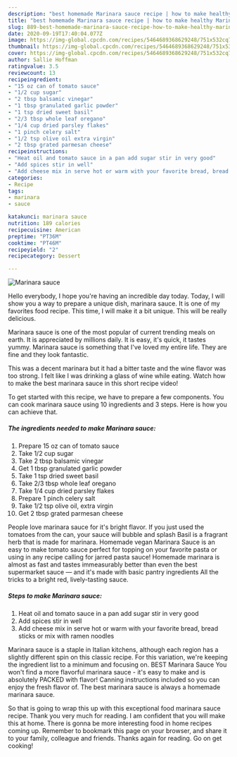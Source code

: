 ```yaml
---
description: "best homemade Marinara sauce recipe | how to make healthy Marinara sauce"
title: "best homemade Marinara sauce recipe | how to make healthy Marinara sauce"
slug: 889-best-homemade-marinara-sauce-recipe-how-to-make-healthy-marinara-sauce
date: 2020-09-19T17:40:04.077Z
image: https://img-global.cpcdn.com/recipes/5464689368629248/751x532cq70/marinara-sauce-recipe-main-photo.jpg
thumbnail: https://img-global.cpcdn.com/recipes/5464689368629248/751x532cq70/marinara-sauce-recipe-main-photo.jpg
cover: https://img-global.cpcdn.com/recipes/5464689368629248/751x532cq70/marinara-sauce-recipe-main-photo.jpg
author: Sallie Hoffman
ratingvalue: 3.5
reviewcount: 13
recipeingredient:
- "15 oz can of tomato sauce"
- "1/2 cup sugar"
- "2 tbsp balsamic vinegar"
- "1 tbsp granulated garlic powder"
- "1 tsp dried sweet basil"
- "2/3 tbsp whole leaf oregano"
- "1/4 cup dried parsley flakes"
- "1 pinch celery salt"
- "1/2 tsp olive oil extra virgin"
- "2 tbsp grated parmesan cheese"
recipeinstructions:
- "Heat oil and tomato sauce in a pan add sugar stir in very good"
- "Add spices stir in well"
- "Add cheese mix in serve hot or warm with your favorite bread, bread sticks or mix with ramen noodles"
categories:
- Recipe
tags:
- marinara
- sauce

katakunci: marinara sauce 
nutrition: 189 calories
recipecuisine: American
preptime: "PT36M"
cooktime: "PT46M"
recipeyield: "2"
recipecategory: Dessert

---
```



![Marinara sauce](https://img-global.cpcdn.com/recipes/5464689368629248/751x532cq70/marinara-sauce-recipe-main-photo.jpg)

Hello everybody, I hope you're having an incredible day today. Today, I will show you a way to prepare a unique dish, marinara sauce. It is one of my favorites food recipe. This time, I will make it a bit unique. This will be really delicious.

Marinara sauce is one of the most popular of current trending meals on earth. It is appreciated by millions daily. It is easy, it's quick, it tastes yummy. Marinara sauce is something that I've loved my entire life. They are fine and they look fantastic.

This was a decent marinara but it had a bitter taste and the wine flavor was too strong. I felt like I was drinking a glass of wine while eating. Watch how to make the best marinara sauce in this short recipe video!


To get started with this recipe, we have to prepare a few components. You can cook marinara sauce using 10 ingredients and 3 steps. Here is how you can achieve that.

<!--inarticleads1-->

##### The ingredients needed to make Marinara sauce:

1. Prepare 15 oz can of tomato sauce
1. Take 1/2 cup sugar
1. Take 2 tbsp balsamic vinegar
1. Get 1 tbsp granulated garlic powder
1. Take 1 tsp dried sweet basil
1. Take 2/3 tbsp whole leaf oregano
1. Take 1/4 cup dried parsley flakes
1. Prepare 1 pinch celery salt
1. Take 1/2 tsp olive oil, extra virgin
1. Get 2 tbsp grated parmesan cheese


People love marinara sauce for it&#39;s bright flavor. If you just used the tomatoes from the can, your sauce will bubble and splash Basil is a fragrant herb that is made for marinara. Homemade vegan Marinara Sauce is an easy to make tomato sauce perfect for topping on your favorite pasta or using in any recipe calling for jarred pasta sauce! Homemade marinara is almost as fast and tastes immeasurably better than even the best supermarket sauce — and it&#39;s made with basic pantry ingredients All the tricks to a bright red, lively-tasting sauce. 

<!--inarticleads2-->

##### Steps to make Marinara sauce:

1. Heat oil and tomato sauce in a pan add sugar stir in very good
1. Add spices stir in well
1. Add cheese mix in serve hot or warm with your favorite bread, bread sticks or mix with ramen noodles


Marinara sauce is a staple in Italian kitchens, although each region has a slightly different spin on this classic recipe. For this variation, we&#39;re keeping the ingredient list to a minimum and focusing on. BEST Marinara Sauce You won&#39;t find a more flavorful marinara sauce - it&#39;s easy to make and is absolutely PACKED with flavor! Canning instructions included so you can enjoy the fresh flavor of. The best marinara sauce is always a homemade marinara sauce. 

So that is going to wrap this up with this exceptional food marinara sauce recipe. Thank you very much for reading. I am confident that you will make this at home. There is gonna be more interesting food in home recipes coming up. Remember to bookmark this page on your browser, and share it to your family, colleague and friends. Thanks again for reading. Go on get cooking!
